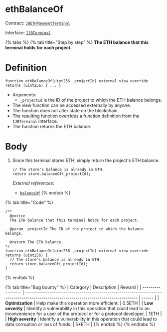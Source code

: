 # ethBalanceOf

Contract: [`JBETHPaymentTerminal`](../)​‌

Interface: [`IJBTerminal`](../../../../interfaces/ijbterminal.md)

{% tabs %}
{% tab title="Step by step" %}
**The ETH balance that this terminal holds for each project.**

# Definition

```solidity
function ethBalanceOf(uint256 _projectId) external view override returns (uint256) { ... }
```

* Arguments:
  * `_projectId` is the ID of the project to which the ETH balance belongs.
* The view function can be accessed externally by anyone.
* The function does not alter state on the blockchain.
* The resulting function overrides a function definition from the `IJBTerminal` interface.
* The function returns the ETH balance.

# Body

1.  Since this terminal stores ETH, simply return the project's ETH balance.

    ```solidity
    // The store's balance is already in ETH.
    return store.balanceOf(_projectId);
    ```

    _External references:_

    * [`balanceOf`](../../jbethpaymentterminalstore/properties/balanceof.md)
{% endtab %}

{% tab title="Code" %}
```solidity
/** 
  @notice 
  The ETH balance that this terminal holds for each project.

  @param _projectId The ID of the project to which the balance belongs.

  @return The ETH balance.
*/
function ethBalanceOf(uint256 _projectId) external view override returns (uint256) {
  // The store's balance is already in ETH.
  return store.balanceOf(_projectId);
}
```
{% endtab %}

{% tab title="Bug bounty" %}
| Category          | Description                                                                                                                            | Reward |
| ----------------- | -------------------------------------------------------------------------------------------------------------------------------------- | ------ |
| **Optimization**  | Help make this operation more efficient.                                                                                               | 0.5ETH |
| **Low severity**  | Identify a vulnerability in this operation that could lead to an inconvenience for a user of the protocol or for a protocol developer. | 1ETH   |
| **High severity** | Identify a vulnerability in this operation that could lead to data corruption or loss of funds.                                        | 5+ETH  |
{% endtab %}
{% endtabs %}
